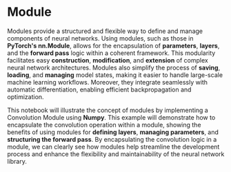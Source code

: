 # Module
Modules provide a structured and flexible way to define and manage components of neural networks. Using modules, such as those in **PyTorch's nn.Module**, allows for the encapsulation of **parameters**, **layers**, and the **forward pass** logic within a coherent framework. This modularity facilitates easy **construction**, **modification**, and **extension** of complex neural network architectures. Modules also simplify the process of **saving**, **loading**, and **managing** model states, making it easier to handle large-scale machine learning workflows. Moreover, they integrate seamlessly with automatic differentiation, enabling efficient backpropagation and optimization.

This notebook will illustrate the concept of modules by implementing a Convolution Module using **Numpy**. This example will demonstrate how to encapsulate the convolution operation within a module, showing the benefits of using modules for **defining layers**, **managing parameters**, and **structuring the forward pass**. By encapsulating the convolution logic in a module, we can clearly see how modules help streamline the development process and enhance the flexibility and maintainability of the neural network library.
